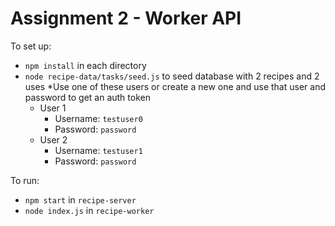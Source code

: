 # Assignment 2 - Worker API

To set up:
 * `npm install` in each directory
 * `node recipe-data/tasks/seed.js` to seed database with 2 recipes and 2 uses
    *Use one of these users or create a new one and use that user and password 
    to get an auth token
    * User 1
        * Username: `testuser0`
        * Password: `password`
    * User 2
        * Username: `testuser1`
        * Password: `password`

To run:
 * `npm start` in `recipe-server`
 * `node index.js` in `recipe-worker`